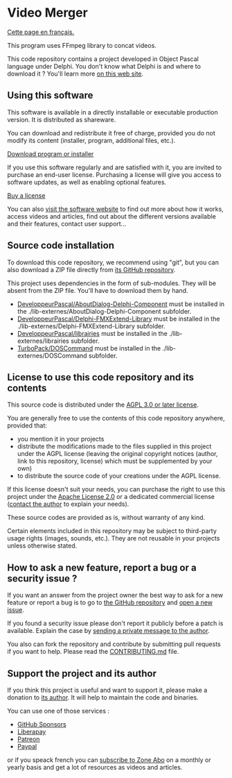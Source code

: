 # Video Merger

[Cette page en français.](LISEZMOI.md)

This program uses FFmpeg library to concat videos.

This code repository contains a project developed in Object Pascal language under Delphi. You don't know what Delphi is and where to download it ? You'll learn more [on this web site](https://delphi-resources.developpeur-pascal.fr/).

## Using this software

This software is available in a directly installable or executable production version. It is distributed as shareware.

You can download and redistribute it free of charge, provided you do not modify its content (installer, program, additional files, etc.).

[Download program or installer](DDD)

If you use this software regularly and are satisfied with it, you are invited to purchase an end-user license. Purchasing a license will give you access to software updates, as well as enabling optional features.

[Buy a license](FFF)

You can also [visit the software website](https://videomerger.olfsoftware.fr/) to find out more about how it works, access videos and articles, find out about the different versions available and their features, contact user support...

## Source code installation

To download this code repository, we recommend using "git", but you can also download a ZIP file directly from [its GitHub repository](https://github.com/DeveloppeurPascal/VideoMerger).

This project uses dependencies in the form of sub-modules. They will be absent from the ZIP file. You'll have to download them by hand.

* [DeveloppeurPascal/AboutDialog-Delphi-Component](https://github.com/DeveloppeurPascal/AboutDialog-Delphi-Component) must be installed in the ./lib-externes/AboutDialog-Delphi-Component subfolder.
* [DeveloppeurPascal/Delphi-FMXExtend-Library](https://github.com/DeveloppeurPascal/Delphi-FMXExtend-Library) must be installed in the ./lib-externes/Delphi-FMXExtend-Library subfolder.
* [DeveloppeurPascal/librairies](https://github.com/DeveloppeurPascal/librairies) must be installed in the ./lib-externes/librairies subfolder.
* [TurboPack/DOSCommand](https://github.com/TurboPack/DOSCommand) must be installed in the ./lib-externes/DOSCommand subfolder.

## License to use this code repository and its contents

This source code is distributed under the [AGPL 3.0 or later license](https://choosealicense.com/licenses/agpl-3.0/).

You are generally free to use the contents of this code repository anywhere, provided that:
* you mention it in your projects
* distribute the modifications made to the files supplied in this project under the AGPL license (leaving the original copyright notices (author, link to this repository, license) which must be supplemented by your own)
* to distribute the source code of your creations under the AGPL license.

If this license doesn't suit your needs, you can purchase the right to use this project under the [Apache License 2.0](https://choosealicense.com/licenses/apache-2.0/) or a dedicated commercial license ([contact the author](https://developpeur-pascal.fr/nous-contacter.php) to explain your needs).

These source codes are provided as is, without warranty of any kind.

Certain elements included in this repository may be subject to third-party usage rights (images, sounds, etc.). They are not reusable in your projects unless otherwise stated.

## How to ask a new feature, report a bug or a security issue ?

If you want an answer from the project owner the best way to ask for a new feature or report a bug is to go to [the GitHub repository](https://github.com/DeveloppeurPascal/VideoMerger) and [open a new issue](https://github.com/DeveloppeurPascal/VideoMerger/issues).

If you found a security issue please don't report it publicly before a patch is available. Explain the case by [sending a private message to the author](https://developpeur-pascal.fr/nous-contacter.php).

You also can fork the repository and contribute by submitting pull requests if you want to help. Please read the [CONTRIBUTING.md](CONTRIBUTING.md) file.

## Support the project and its author

If you think this project is useful and want to support it, please make a donation to [its author](https://github.com/DeveloppeurPascal). It will help to maintain the code and binaries.

You can use one of those services :

* [GitHub Sponsors](https://github.com/sponsors/DeveloppeurPascal)
* [Liberapay](https://liberapay.com/PatrickPremartin)
* [Patreon](https://www.patreon.com/patrickpremartin)
* [Paypal](https://www.paypal.com/paypalme/patrickpremartin)

or if you speack french you can [subscribe to Zone Abo](https://zone-abo.fr/nos-abonnements.php) on a monthly or yearly basis and get a lot of resources as videos and articles.
